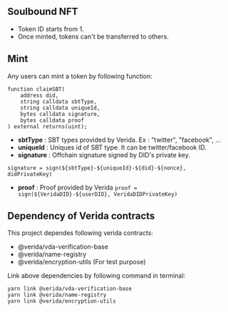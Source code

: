 ## Soulbound NFT
- Token ID starts from 1.
- Once minted, tokens can't be transferred to others.

## Mint
Any users can mint a token by following function:
```
function claimSBT(
    address did,
    string calldata sbtType,
    string calldata uniqueId,
    bytes calldata signature,
    bytes calldata proof
) external returns(uint);
```
- **sbtType** : SBT types provided by Verida. Ex : "twitter", "facebook", ...
- **uniqueId** : Uniques id of SBT type. It can be twitter/facebook ID.
- **signature** : Offchain signature signed by DID's private key.

`signature = sign(${sbtType}-${uniqueId}-${did}-${nonce}, didPrivateKey)`
- **proof** : Proof provided by Verida 
`proof = sign(${VeridaDID}-${userDID}, VeridaDIDPrivateKey)`

## Dependency of Verida contracts
This project dependes following verida contracts:
- @verida/vda-verification-base
- @verida/name-registry
- @verida/encryption-utils (For test purpose)

Link above dependencies by following command in terminal:
```
yarn link @verida/vda-verification-base
yarn link @verida/name-registry
yarn link @verida/encryption-utils
```

